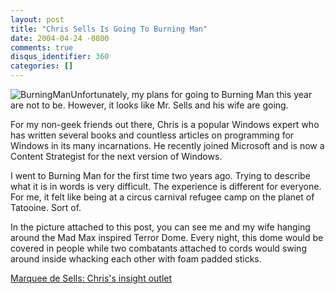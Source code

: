 ```yaml
---
layout: post
title: "Chris Sells Is Going To Burning Man"
date: 2004-04-24 -0800
comments: true
disqus_identifier: 360
categories: []
---
```

![BurningMan](/images/TerrorDome.jpg)Unfortunately, my plans for going
to Burning Man this year are not to be. However, it looks like Mr. Sells
and his wife are going.

For my non-geek friends out there, Chris is a popular Windows expert who
has written several books and countless articles on programming for
Windows in its many incarnations. He recently joined Microsoft and is
now a Content Strategist for the next version of Windows.

I went to Burning Man for the first time two years ago. Trying to
describe what it is in words is very difficult. The experience is
different for everyone. For me, it felt like being at a circus carnival
refugee camp on the planet of Tatooine. Sort of.

In the picture attached to this post, you can see me and my wife hanging
around the Mad Max inspired Terror Dome. Every night, this dome would be
covered in people while two combatants attached to cords would swing
around inside whacking each other with foam padded sticks.

[Marquee de Sells: Chris's insight
outlet](http://www.sellsbrothers.com/spout/#Freeing_My_Mind)

